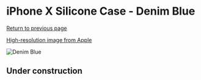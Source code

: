 # iPhone X Silicone Case - Denim Blue

[Return to previous page](/iphone_x)

[High-resolution image from Apple](https://store.storeimages.cdn-apple.com/8756/as-images.apple.com/is/MRG22?wid=4500&hei=4500&fmt=png)

<div style="width: 512px"><img src="/almost_uncompressed/MRG22.webp" alt="Denim Blue"></div>

## Under construction
